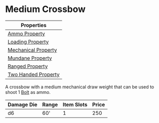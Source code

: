 # Medium Crossbow

| Properties                                                               |
| ------------------------------------------------------------------------ |
| [Ammo Property](../Weapon%20Properties/Ammo%20Property.md)               |
| [Loading Property](../Weapon%20Properties/Loading%20Property.md)         |
| [Mechanical Property](../Weapon%20Properties/Mechanical%20Property.md)   |
| [Mundane Property](../../../Material%20Properties/Mundane%20Property.md) |
| [Ranged Property](../Weapon%20Properties/Ranged%20Property.md)           |
| [Two Handed Property](../Weapon%20Properties/Two%20Handed%20Property.md) |

A crossbow with a medium mechanical draw weight that can be used to shoot 1 [Bolt](../Ammo/Bolt.md) as ammo.

| Damage Die | Range | Item Slots | Price |
| ---------- | ----- | ---------- | ----- |
| d6         | 60'   | 1          | 250   |
